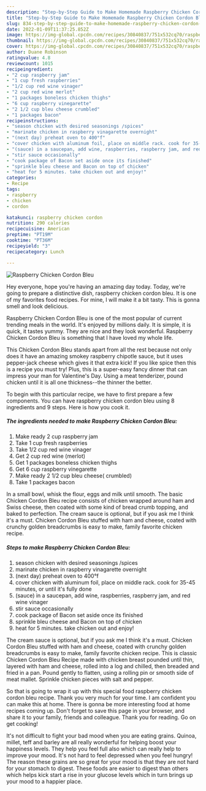 ```yaml
---
description: "Step-by-Step Guide to Make Homemade Raspberry Chicken Cordon Bleu"
title: "Step-by-Step Guide to Make Homemade Raspberry Chicken Cordon Bleu"
slug: 834-step-by-step-guide-to-make-homemade-raspberry-chicken-cordon-bleu
date: 2022-01-09T11:37:25.852Z
image: https://img-global.cpcdn.com/recipes/30840837/751x532cq70/raspberry-chicken-cordon-bleu-recipe-main-photo.jpg
thumbnail: https://img-global.cpcdn.com/recipes/30840837/751x532cq70/raspberry-chicken-cordon-bleu-recipe-main-photo.jpg
cover: https://img-global.cpcdn.com/recipes/30840837/751x532cq70/raspberry-chicken-cordon-bleu-recipe-main-photo.jpg
author: Duane Robinson
ratingvalue: 4.8
reviewcount: 1015
recipeingredient:
- "2 cup raspberry jam"
- "1 cup fresh raspberries"
- "1/2 cup red wine vinager"
- "2 cup red wine merlot"
- "1 packages boneless chicken thighs"
- "6 cup raspberry vinegarette"
- "2 1/2 cup bleu cheese crumbled"
- "1 packages bacon"
recipeinstructions:
- "season chicken with desired seasonings /spices"
- "marinate chicken in raspberry vinagarette overnight"
- "(next day) preheat oven to 400°f"
- "cover chicken with aluminum foil, place on middle rack. cook for 35-45 minutes, or until it&#39;s fully done"
- "(sauce) in a saucepan, add wine, raspberries, raspberry jam, and red wine vinager"
- "stir sauce occasionally"
- "cook package of Bacon set aside once its finished"
- "sprinkle bleu cheese and Bacon on top of chicken"
- "heat for 5 minutes. take chicken out and enjoy!"
categories:
- Recipe
tags:
- raspberry
- chicken
- cordon

katakunci: raspberry chicken cordon 
nutrition: 290 calories
recipecuisine: American
preptime: "PT19M"
cooktime: "PT36M"
recipeyield: "3"
recipecategory: Lunch

---
```



![Raspberry Chicken Cordon Bleu](https://img-global.cpcdn.com/recipes/30840837/751x532cq70/raspberry-chicken-cordon-bleu-recipe-main-photo.jpg)

Hey everyone, hope you're having an amazing day today. Today, we're going to prepare a distinctive dish, raspberry chicken cordon bleu. It is one of my favorites food recipes. For mine, I will make it a bit tasty. This is gonna smell and look delicious.

Raspberry Chicken Cordon Bleu is one of the most popular of current trending meals in the world. It's enjoyed by millions daily. It is simple, it is quick, it tastes yummy. They are nice and they look wonderful. Raspberry Chicken Cordon Bleu is something that I have loved my whole life.

This Chicken Cordon Bleu stands apart from all the rest because not only does it have an amazing smokey raspberry chipotle sauce, but it uses pepper-jack cheese which gives it that extra kick! If you like spice then this is a recipe you must try! Plus, this is a super-easy fancy dinner that can impress your man for Valentine&#39;s Day. Using a meat tenderizer, pound chicken until it is all one thickness--the thinner the better.


To begin with this particular recipe, we have to first prepare a few components. You can have raspberry chicken cordon bleu using 8 ingredients and 9 steps. Here is how you cook it.

<!--inarticleads1-->

##### The ingredients needed to make Raspberry Chicken Cordon Bleu:

1. Make ready 2 cup raspberry jam
1. Take 1 cup fresh raspberries
1. Take 1/2 cup red wine vinager
1. Get 2 cup red wine (merlot)
1. Get 1 packages boneless chicken thighs
1. Get 6 cup raspberry vinegarette
1. Make ready 2 1/2 cup bleu cheese( crumbled)
1. Take 1 packages bacon


In a small bowl, whisk the flour, eggs and milk until smooth. The basic Chicken Cordon Bleu recipe consists of chicken wrapped around ham and Swiss cheese, then coated with some kind of bread crumb topping, and baked to perfection. The cream sauce is optional, but if you ask me I think it&#39;s a must. Chicken Cordon Bleu stuffed with ham and cheese, coated with crunchy golden breadcrumbs is easy to make, family favorite chicken recipe. 

<!--inarticleads2-->

##### Steps to make Raspberry Chicken Cordon Bleu:

1. season chicken with desired seasonings /spices
1. marinate chicken in raspberry vinagarette overnight
1. (next day) preheat oven to 400°f
1. cover chicken with aluminum foil, place on middle rack. cook for 35-45 minutes, or until it&#39;s fully done
1. (sauce) in a saucepan, add wine, raspberries, raspberry jam, and red wine vinager
1. stir sauce occasionally
1. cook package of Bacon set aside once its finished
1. sprinkle bleu cheese and Bacon on top of chicken
1. heat for 5 minutes. take chicken out and enjoy!


The cream sauce is optional, but if you ask me I think it&#39;s a must. Chicken Cordon Bleu stuffed with ham and cheese, coated with crunchy golden breadcrumbs is easy to make, family favorite chicken recipe. This is classic Chicken Cordon Bleu Recipe made with chicken breast pounded until thin, layered with ham and cheese, rolled into a log and chilled, then breaded and fried in a pan. Pound gently to flatten, using a rolling pin or smooth side of meat mallet. Sprinkle chicken pieces with salt and pepper. 

So that is going to wrap it up with this special food raspberry chicken cordon bleu recipe. Thank you very much for your time. I am confident you can make this at home. There is gonna be more interesting food at home recipes coming up. Don't forget to save this page in your browser, and share it to your family, friends and colleague. Thank you for reading. Go on get cooking!

It's not difficult to fight your bad mood when you are eating grains. Quinoa, millet, teff and barley are all really wonderful for helping boost your happiness levels. They help you feel full also which can really help to improve your mood. It's not hard to feel depressed when you feel hungry! The reason these grains are so great for your mood is that they are not hard for your stomach to digest. These foods are easier to digest than others which helps kick start a rise in your glucose levels which in turn brings up your mood to a happier place.
